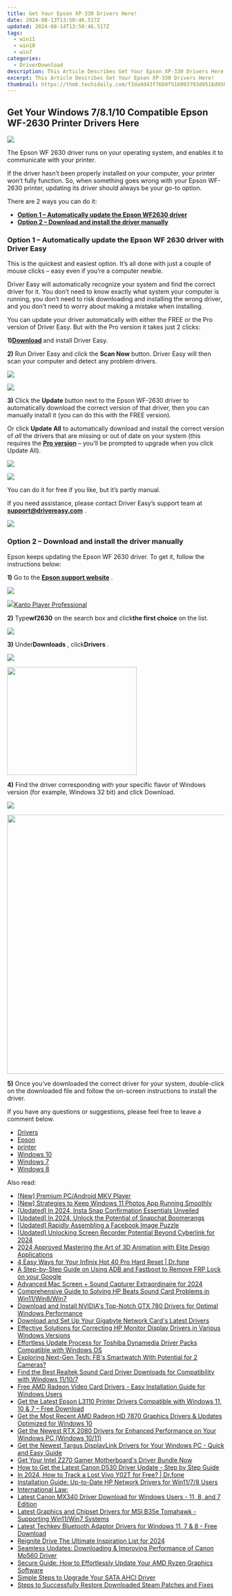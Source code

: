 ```yaml
---
title: Get Your Epson XP-330 Drivers Here!
date: 2024-08-13T13:50:46.517Z
updated: 2024-08-14T13:50:46.517Z
tags:
  - win11
  - win10
  - win7
categories:
  - DriverDownload
description: This Article Describes Get Your Epson XP-330 Drivers Here!
excerpt: This Article Describes Get Your Epson XP-330 Drivers Here!
thumbnail: https://thmb.techidaily.com/f3da9d43f76b9f516093793d9516d9565ec88b7802cbf1d4cc94115fe3f93e52.png
---
```


## Get Your Windows 7/8.1/10 Compatible Epson WF-2630 Printer Drivers Here

![](https://images.drivereasy.com/wp-content/uploads/2019/10/2019-10-18_11-07-32.jpg)

 The Epson WF 2630 driver runs on your operating system, and enables it to communicate with your printer.

 If the driver hasn’t been properly installed on your computer, your printer won’t fully function. So, when something goes wrong with your Epson WF-2630 printer, updating its driver should always be your go-to option.

There are 2 ways you can do it:

* **[Option 1 – Automatically update the Epson WF2630 driver](https://tools.techidaily.com/drivereasy/download/)**
* **[Option 2 – Download and install the driver manually](https://tools.techidaily.com/drivereasy/download/)**

### **Option 1 – Automatically update** the Epson WF 2630 **driver** with Driver Easy

 This is the quickest and easiest option. It’s all done with just a couple of mouse clicks – easy even if you’re a computer newbie.

 Driver Easy will automatically recognize your system and find the correct driver for it. You don’t need to know exactly what system your computer is running, you don’t need to risk downloading and installing the wrong driver, and you don’t need to worry about making a mistake when installing.

 You can update your driver automatically with either the FREE or the Pro version of Driver Easy. But with the Pro version it takes just 2 clicks:

 **1)[Download](https://tools.techidaily.com/drivereasy/download/) [](https://tools.techidaily.com/drivereasy/download/)**  and install Driver Easy.

**2)** Run Driver Easy and click the **Scan Now** button. Driver Easy will then scan your computer and detect any problem drivers.

![](https://images.drivereasy.com/wp-content/uploads/2019/10/2019-10-17_12-11-59-7.jpg)
<!-- affiliate ads begin -->
<a href="https://secure.2checkout.com/order/checkout.php?PRODS=4729320&QTY=1&AFFILIATE=108875&CART=1"><img src="https://secure.avangate.com/images/merchant/f7f07e7dab09533bc71247a5b29a7373/products/2_iDeviceMessageBox.png" border="0"></a>
<!-- affiliate ads end -->

**3)** Click the **Update**  button next to the Epson WF-2630 driver to automatically download the correct version of that driver, then you can manually install it (you can do this with the FREE version).

 Or click **Update All** to automatically download and install the correct version of _all_ the drivers that are missing or out of date on your system (this requires the **[Pro version](https://tools.techidaily.com/drivereasy/download/)**  – you’ll be prompted to upgrade when you click Update All).

![](https://images.drivereasy.com/wp-content/uploads/2019/10/2019-10-18_11-03-55.jpg)
<!-- affiliate ads begin -->
<a href="https://secure.2checkout.com/order/checkout.php?PRODS=2201613&QTY=1&AFFILIATE=108875&CART=1"><img src="https://www.macdvdripperpro.com/images/devices-3.png" border="0"></a>
<!-- affiliate ads end -->

 You can do it for free if you like, but it’s partly manual.

 If you need assistance, please contact Driver Easy’s support team at [**support@drivereasy.com**](https://tools.techidaily.com/drivereasy/download/) .

<!-- affiliate ads begin -->
<a href="https://shop.systoolsgroup.com/affiliate.php?ACCOUNT=SYSTOOBY&AFFILIATE=108875&PATH=https%3A%2F%2Fwww.systoolsgroup.com%3FAFFILIATE%3D108875%26RESOURCE%3D%2BSysTools%2BOutlook%2BRecovery"><img src="https://www.systoolsgroup.com/box/outlook-recovery.png" border="0"></a>
<!-- affiliate ads end -->
### **Option 2 – Download and install the driver manually**

 Epson keeps updating the Epson WF 2630 driver. To get it, follow the instructions below:

**1)** Go to the **[Epson support website](https://epson.com/usa)**  .

![](https://images.drivereasy.com/wp-content/uploads/2019/10/2019-10-18_11-30-53-1024x402.jpg)
<!-- affiliate ads begin -->
<a href="https://secure.2checkout.com/order/checkout.php?PRODS=4742929&QTY=1&AFFILIATE=108875&CART=1"><img src="https://secure.avangate.com/images/merchant/e09fdffe648a30658a9657bbed7b2388/products/boxshot(2).png" border="0">Kanto Player Professional</a>
<!-- affiliate ads end -->

**2)** Type**wf2630** on the search box and click**the first choice** on the list.

![](https://images.drivereasy.com/wp-content/uploads/2019/10/2019-10-18_11-31-43-1024x475.jpg)

**3)** Under**Downloads** , click**Drivers** .

![](https://images.drivereasy.com/wp-content/uploads/2019/10/2019-10-18_11-33-46-1024x524.jpg)
<!-- affiliate ads begin -->
<a href="https://bluettius.sjv.io/c/5597632/2027209/17108" target="_top" id="2027209"><img src="//a.impactradius-go.com/display-ad/17108-2027209" border="0" alt="" width="300" height="250"/></a><img height="0" width="0" src="https://imp.pxf.io/i/5597632/2027209/17108" style="position:absolute;visibility:hidden;" border="0" />
<!-- affiliate ads end -->

**4)** Find the driver corresponding with your specific flavor of Windows version (for example, Windows 32 bit) and click Download.

![](https://images.drivereasy.com/wp-content/uploads/2019/10/2019-10-18_11-33-46-2-1024x329.jpg)
<!-- affiliate ads begin -->
<a href="https://appsumo.8odi.net/c/5597632/2068411/7443" target="_top" id="2068411"><img src="//a.impactradius-go.com/display-ad/7443-2068411" border="0" alt="" width="1200" height="600"/></a><img height="0" width="0" src="https://appsumo.8odi.net/i/5597632/2068411/7443" style="position:absolute;visibility:hidden;" border="0" />
<!-- affiliate ads end -->

**5)** Once you’ve downloaded the correct driver for your system, double-click on the downloaded file and follow the on-screen instructions to install the driver.

 If you have any questions or suggestions, please feel free to leave a comment below.

* [Drivers](https://tools.techidaily.com/drivereasy/download/)
* [Epson](https://tools.techidaily.com/drivereasy/download/)
* [printer](https://tools.techidaily.com/drivereasy/download/)
* [Windows 10](https://tools.techidaily.com/drivereasy/download/)
* [Windows 7](https://tools.techidaily.com/drivereasy/download/)
* [Windows 8](https://tools.techidaily.com/drivereasy/download/)

<ins class="adsbygoogle"
     style="display:block"
     data-ad-format="autorelaxed"
     data-ad-client="ca-pub-7571918770474297"
     data-ad-slot="1223367746"></ins>



<ins class="adsbygoogle"
     style="display:block"
     data-ad-client="ca-pub-7571918770474297"
     data-ad-slot="8358498916"
     data-ad-format="auto"
     data-full-width-responsive="true"></ins>

<span class="atpl-alsoreadstyle">Also read:</span>
<div><ul>
<li><a href="https://some-approaches.techidaily.com/new-premium-pcandroid-mkv-player/"><u>[New] Premium PC/Android MKV Player</u></a></li>
<li><a href="https://some-guidance.techidaily.com/new-strategies-to-keep-windows-11-photos-app-running-smoothly/"><u>[New] Strategies to Keep Windows 11 Photos App Running Smoothly</u></a></li>
<li><a href="https://instagram-clips.techidaily.com/updated-in-2024-insta-snap-confirmation-essentials-unveiled/"><u>[Updated] In 2024, Insta Snap Confirmation  Essentials Unveiled</u></a></li>
<li><a href="https://snapchat-videos.techidaily.com/updated-in-2024-unlock-the-potential-of-snapchat-boomerangs/"><u>[Updated] In 2024, Unlock the Potential of Snapchat Boomerangs</u></a></li>
<li><a href="https://extra-skills.techidaily.com/updated-rapidly-assembling-a-facebook-image-puzzle/"><u>[Updated] Rapidly Assembling a Facebook Image Puzzle</u></a></li>
<li><a href="https://screen-mirroring-recording.techidaily.com/updated-unlocking-screen-recorder-potential-beyond-cyberlink-for-2024/"><u>[Updated] Unlocking Screen Recorder Potential Beyond Cyberlink for 2024</u></a></li>
<li><a href="https://fox-hovers.techidaily.com/2024-approved-mastering-the-art-of-3d-animation-with-elite-design-applications/"><u>2024 Approved  Mastering the Art of 3D Animation with Elite Design Applications</u></a></li>
<li><a href="https://phone-solutions.techidaily.com/4-easy-ways-for-your-infinix-hot-40-pro-hard-reset-drfone-by-drfone-reset-android-reset-android/"><u>4 Easy Ways for Your Infinix Hot 40 Pro Hard Reset | Dr.fone</u></a></li>
<li><a href="https://bypass-frp.techidaily.com/a-step-by-step-guide-on-using-adb-and-fastboot-to-remove-frp-lock-on-your-google-by-drfone-android/"><u>A Step-by-Step Guide on Using ADB and Fastboot to Remove FRP Lock on your Google</u></a></li>
<li><a href="https://digital-screen-recording.techidaily.com/advanced-mac-screen-plus-sound-capturer-extraordinaire-for-2024/"><u>Advanced Mac Screen + Sound Capturer Extraordinaire for 2024</u></a></li>
<li><a href="https://win-dash.techidaily.com/comprehensive-guide-to-solving-hp-beats-sound-card-problems-in-win11win8win7/"><u>Comprehensive Guide to Solving HP Beats Sound Card Problems in Win11/Win8/Win7</u></a></li>
<li><a href="https://win-dash.techidaily.com/download-and-install-nvidias-top-notch-gtx-780-drivers-for-optimal-windows-performance/"><u>Download and Install NVIDIA's Top-Notch GTX 780 Drivers for Optimal Windows Performance</u></a></li>
<li><a href="https://win-dash.techidaily.com/download-and-set-up-your-gigabyte-network-cards-latest-drivers/"><u>Download and Set Up Your Gigabyte Network Card's Latest Drivers</u></a></li>
<li><a href="https://win-dash.techidaily.com/effective-solutions-for-correcting-hp-monitor-display-drivers-in-various-windows-versions/"><u>Effective Solutions for Correcting HP Monitor Display Drivers in Various Windows Versions</u></a></li>
<li><a href="https://win-dash.techidaily.com/effortless-update-process-for-toshiba-dynamedia-driver-packs-compatible-with-windows-os/"><u>Effortless Update Process for Toshiba Dynamedia Driver Packs Compatible with Windows OS</u></a></li>
<li><a href="https://facebook.techidaily.com/exploring-next-gen-tech-fbs-smartwatch-with-potential-for-2-cameras/"><u>Exploring Next-Gen Tech: FB's Smartwatch With Potential for 2 Cameras?</u></a></li>
<li><a href="https://win-dash.techidaily.com/find-the-best-realtek-sound-card-driver-downloads-for-compatibility-with-windows-11107/"><u>Find the Best Realtek Sound Card Driver Downloads for Compatibility with Windows 11/10/7</u></a></li>
<li><a href="https://win-dash.techidaily.com/free-amd-radeon-video-card-drivers-easy-installation-guide-for-windows-users/"><u>Free AMD Radeon Video Card Drivers - Easy Installation Guide for Windows Users</u></a></li>
<li><a href="https://win-dash.techidaily.com/get-the-latest-epson-l3110-printer-drivers-compatible-with-windows-11-10-and-7-free-download/"><u>Get the Latest Epson L3110 Printer Drivers Compatible with Windows 11, 10 & 7 – Free Download</u></a></li>
<li><a href="https://win-dash.techidaily.com/get-the-most-recent-amd-radeon-hd-7870-graphics-drivers-and-updates-optimized-for-windows-10/"><u>Get the Most Recent AMD Radeon HD 7870 Graphics Drivers & Updates Optimized for Windows 10</u></a></li>
<li><a href="https://win-dash.techidaily.com/get-the-newest-rtx-2080-drivers-for-enhanced-performance-on-your-windows-pc-windows-1011/"><u>Get the Newest RTX 2080 Drivers for Enhanced Performance on Your Windows PC (Windows 10/11)</u></a></li>
<li><a href="https://win-dash.techidaily.com/get-the-newest-targus-displaylink-drivers-for-your-windows-pc-quick-and-easy-guide/"><u>Get the Newest Targus DisplayLink Drivers for Your Windows PC - Quick and Easy Guide</u></a></li>
<li><a href="https://win-dash.techidaily.com/1722961778034-get-your-intel-z270-gamer-motherboards-driver-bundle-now/"><u>Get Your Intel Z270 Gamer Motherboard's Driver Bundle Now</u></a></li>
<li><a href="https://win-dash.techidaily.com/how-to-get-the-latest-canon-d530-driver-update-step-by-step-guide/"><u>How to Get the Latest Canon D530 Driver Update - Step by Step Guide</u></a></li>
<li><a href="https://android-location-track.techidaily.com/in-2024-how-to-track-a-lost-vivo-y02t-for-free-drfone-by-drfone-virtual-android/"><u>In 2024, How to Track a Lost Vivo Y02T for Free? | Dr.fone</u></a></li>
<li><a href="https://win-dash.techidaily.com/installation-guide-up-to-date-hp-network-drivers-for-win1178-users/"><u>Installation Guide: Up-to-Date HP Network Drivers for Win11/7/8 Users</u></a></li>
<li><a href="https://win-dash.techidaily.com/1722971852129-international-law/"><u>International Law:</u></a></li>
<li><a href="https://win-dash.techidaily.com/latest-canon-mx340-driver-download-for-windows-users-11-8-and-7-edition/"><u>Latest Canon MX340 Driver Download for Windows Users - 11, 8, and 7 Edition</u></a></li>
<li><a href="https://win-dash.techidaily.com/latest-graphics-and-chipset-drivers-for-msi-b35e-tomahawk-supporting-win11win7-systems/"><u>Latest Graphics and Chipset Drivers for MSI B35e Tomahawk - Supporting Win11/Win7 Systems</u></a></li>
<li><a href="https://win-dash.techidaily.com/latest-techkey-bluetooth-adaptor-drivers-for-windows-11-7-and-8-free-download/"><u>Latest Techkey Bluetooth Adaptor Drivers for Windows 11, 7 & 8 - Free Download</u></a></li>
<li><a href="https://extra-support.techidaily.com/reignite-drive-the-ultimate-inspiration-list-for-2024/"><u>Reignite Drive  The Ultimate Inspiration List for 2024</u></a></li>
<li><a href="https://win-dash.techidaily.com/seamless-updates-downloading-and-improving-performance-of-canon-mp560-driver/"><u>Seamless Updates: Downloading & Improving Performance of Canon Mp560 Driver</u></a></li>
<li><a href="https://win-dash.techidaily.com/secure-guide-how-to-effortlessly-update-your-amd-ryzen-graphics-software/"><u>Secure Guide: How to Effortlessly Update Your AMD Ryzen Graphics Software</u></a></li>
<li><a href="https://win-dash.techidaily.com/simple-steps-to-upgrade-your-sata-ahci-driver/"><u>Simple Steps to Upgrade Your SATA AHCI Driver</u></a></li>
<li><a href="https://win-howtos.techidaily.com/steps-to-successfully-restore-downloaded-steam-patches-and-fixes/"><u>Steps to Successfully Restore Downloaded Steam Patches and Fixes</u></a></li>
</ul></div>
